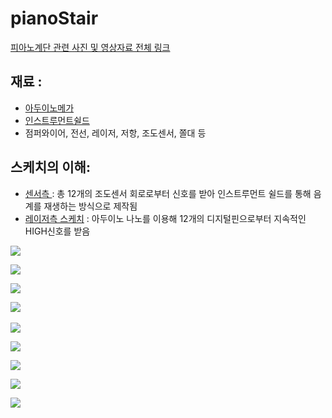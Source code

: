 # pianoStair

[피아노계단 관련 사진 및 영상자료 전체 링크](https://goo.gl/photos/dUDTP7aPk2PVhnq38)  

## 재료 : 
* [아두이노메가](https://github.com/mtinet/pianoStair/blob/master/image/a000067_front_2_1.jpg?raw=true)  
* [인스트루먼트쉴드](https://github.com/mtinet/pianoStair/blob/master/image/1419357885248m0.jpg?raw=true)  
* 점퍼와이어, 전선, 레이저, 저항, 조도센서, 쫄대 등  

## 스케치의 이해:
* [센서측 ](https://github.com/mtinet/pianoStair/blob/master/sketch/sensorAndInstrumentShield.ino) : 총 12개의 조도센서 회로로부터 신호를 받아 인스트루먼트 쉴드를 통해 음계를 재생하는 방식으로 제작됨  
* [레이저측 스케치](https://github.com/mtinet/pianoStair/blob/master/sketch/laser.ino) : 아두이노 나노를 이용해 12개의 디지털핀으로부터 지속적인 HIGH신호를 받음  

![](https://github.com/mtinet/pianoStair/blob/master/image/20161219_180527.jpg?raw=true)  

![](https://github.com/mtinet/pianoStair/blob/master/image/20161220_160136.jpg?raw=true)  

![](https://github.com/mtinet/pianoStair/blob/master/image/20161220_161656.jpg?raw=true)  

![](https://github.com/mtinet/pianoStair/blob/master/image/20161220_163333.jpg?raw=true)  

![](https://github.com/mtinet/pianoStair/blob/master/image/20161220_183933.jpg?raw=true)  

![](https://github.com/mtinet/pianoStair/blob/master/image/20161220_192315.jpg?raw=true)  

![](https://github.com/mtinet/pianoStair/blob/master/image/20161220_215835.jpg?raw=true)  

![](https://github.com/mtinet/pianoStair/blob/master/image/20161220_221055.jpg?raw=true)  

![](https://github.com/mtinet/pianoStair/blob/master/image/20161220_230745.jpg?raw=true)  


